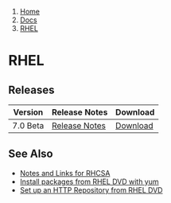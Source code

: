 <!-- -
Title: RHEL
Description: Notes on RedHat Enterprise Linux
First Published: 2014-01-02
Last Updated: 2014-04-05
- -->

<ol class="breadcrumb" itemprop="breadcrumb">
	<li><a href="/">Home</a></li>
	<li><a href="/docs/">Docs</a></li>
	<li><a href="/docs/rhel.html">RHEL</a></li>
</ol>

RHEL
====

Releases
--------

<table class="table table-striped table-bordered table-condensed">
	<thead>
		<tr><th>Version</th><th>Release Notes</th><th>Download</th></tr>
	</thead>
	<tbody>
		<tr>
			<td>7.0 Beta</td>
			<td><a href="https://access.redhat.com/site/documentation/en-US/Red_Hat_Enterprise_Linux/7-Beta/html-single/7.0_Release_Notes/index.html">Release Notes</a></td>
			<td><a href="ftp://ftp.redhat.com/redhat/rhel/beta/7/">Download</a></td>
		</tr>
	</tbody>
</table>

See Also
--------

*   [Notes and Links for RHCSA](/docs/rhcsa.html)
*   [Install packages from RHEL DVD with yum](/docs/rhel-yum-install-from-dvd.html)
*   [Set up an HTTP Repository from RHEL DVD](/docs/rhel-setup-http-repository.html)
